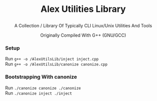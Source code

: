# <p align="center"> Alex Utilities Library 
<p align="center"> A Collection / Library Of Typically CLI Linux/Unix Utilities And Tools
<p align="center"> Originally Compiled With G++ (GNU/GCC) 

### Setup  
Run `g++ -o /AlexUtilsLib/inject inject.cpp` <br>
Run `g++ -o /AlexUtilsLib/canonize canonize.cpp`

### Bootstrapping With canonize 
Run `./canonize canonize ./canonize` <br>
Run `./canonize inject ./inject`
